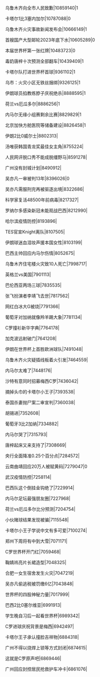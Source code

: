 乌鲁木齐向全市人民致歉|10859140|1

卡塔尔1比3塞内加尔|10787088|0

乌鲁木齐火灾事故新闻发布会|10666149|1

首艘国产大型邮轮2023年底下水|10605289|0

本届世界杯第一张红牌|10483723|0

毒奶唐梓十次预测全部翻车|10439409|1

卡塔尔队打进世界杯首球|9361102|1

乌市：火灾小区无铁丝捆绑|9326125|1

伊朗球员掐教练脖子庆祝绝杀|8888595|1

荷兰vs厄瓜多尔|8886256|1

内马尔无缘小组赛剩余比赛|8829829|1

北京加快方舱医院等储备建设|8826458|1

伊朗2比0威尔士|8802313|

汤唯获韩国青龙奖最佳女主角|8755224|

人民网评脱口秀不能成脱缰野马|8591278|

广州没有封城计划|8490912|

吴亦凡一审被判13年|8396026|0

吴亦凡需服刑完再被驱逐出境|8322686|

科学家复活48500年前病毒|8217327|

罗纳尔多感染新冠未能观战巴西|8212990|

哈尔滨疫情防控|8193896|

TES官宣Knight离队|8107505|

伊朗球迷血泪妆声援本国女性|8103199|

巴西主帅回应内马尔伤情|8052675|

乌鲁木齐住宅楼火灾致10人死亡|7998717|

英格兰vs美国|7901113|

巴伦西亚两场三球|7835535|

张飞扮演者李靖飞去世|7817562|

网红白冰大G被烧|7791366|

葡萄牙对加纳就像羚羊踢大象|7781134|

C罗撞衫新华字典|7764178|

加克波远射破门|7641208|

伊朗在世界杯上首胜欧洲球队|7491048|

乌鲁木齐火灾疑插线板着火引发|7464559|

内马尔太难了|7448176|

沙特有意同时招募梅西C罗|7436042|

摘掉头巾的卡塔尔小王子|7393538|

泰国杀妻抛尸案二审宣判|7360038|

胡锡进|7352608|

葡萄牙3比2加纳|7334882|

内马尔哭了|7315793|

唐梓起床又来支持了|7308669|

央行全面降准0.25个百分点|7284572|

云南曲靖回应20万人被赋黄码|7279047|0

武汉疫情防控|7258114|

巴西队这个倒挂金钩绝了|7229914|

内马尔足坛最强朋友圈|7227968|

荷兰vs厄瓜多尔比分预测|7204754|

小伙赌球结果发现被骗|7115548|

卡塔尔小王子学说中文有多可爱|7100274|

郑州下周将有中到大雪|7071171|

C罗世界杯开门红|7059468|

鞠婧祎亮片长裙造型|7048325|

合肥一女生宿舍发生火灾|7047219|

吴亦凡偷逃税被罚缴6亿|7043848|

世界杯的四股神秘力量|7017999|

巴西2比0塞尔维亚|6991913|

学生晚自习后一起看世界杯|6989342|

C罗进球庆祝背景是梅西|6942497|

卡塔尔王子承认撞脸吉祥物|6884318|

广州不得以烧焊上锁等方式封闭|6874615|

这就是C罗原声吧|6869446|

广州回应封控居民抢救护车冲卡|6861076|

